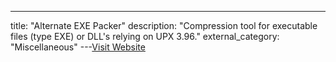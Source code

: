 ---
title: "Alternate EXE Packer"
description: "Compression tool for executable files (type EXE) or DLL's relying on UPX 3.96."
external_category: "Miscellaneous"
---[Visit Website](https://www.alternate-tools.com/pages/c_exepacker.php)

